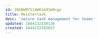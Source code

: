 ```yaml
---
id: 28GBURYS14W61b93m9sgo
title: Meistertask
desc: 'secure task management for teams'
updated: 1644132330130
created: 1644132292657
---
```



